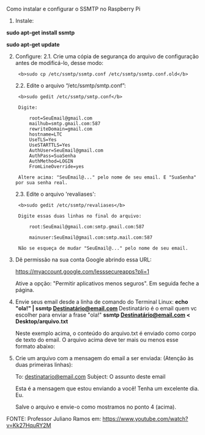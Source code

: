 Como instalar e configurar o SSMTP no Raspberry Pi

1. Instale:

<b>sudo apt-get install ssmtp

sudo apt-get update</b>

2. Configure:
	2.1. Crie uma cópia de segurança do arquivo de configuração antes de modificá-lo, desse modo:
	
		<b>sudo cp /etc/ssmtp/ssmtp.conf /etc/ssmtp/ssmtp.conf.old</b>

	2.2. Edite o arquivo “/etc/ssmtp/smtp.conf”:
	
		<b>sudo gedit /etc/ssmtp/smtp.conf</b>

		Digite:

			root=SeuEmail@gmail.com
			mailhub=smtp.gmail.com:587 
			rewriteDomain=gmail.com 
			hostname=LTC
			UseTLS=Yes
			UseSTARTTLS=Yes
			AuthUser=SeuEmail@gmail.com
			AuthPass=SuaSenha
			AuthMethod=LOGIN
			FromLineOverride=yes

		Altere acima: "SeuEmail@..." pelo nome de seu email. E "SuaSenha" por sua senha real.

	2.3. Edite o arquivo 'revaliases':
	
		<b>sudo gedit /etc/ssmtp/revaliases</b>

		Digite essas duas linhas no final do arquivo:
	
			root:SeuEmail@gmail.com:smtp.gmail.com:587
			
			mainuser:SeuEmail@gmail.com:smtp.mail.com:587

		Não se esqueça de mudar "SeuEmail@..." pelo nome de seu email.

3. Dê permissão na sua conta Google abrindo essa URL:

	https://myaccount.google.com/lesssecureapps?pli=1

	Ative a opção: "Permitir aplicativos menos seguros". Em seguida feche a página.


4. Envie seus email desde a linha de comando do Terminal Linux:
	<b>echo "ola!" | ssmtp Destinatário@email.com	</b>	 Destinatário é o email quem vc escolher para enviar a frase "ola!"
	<b>ssmtp Destinatário@email.com < Desktop/arquivo.txt</b>	

	 Neste exemplo acima, o conteúdo do arquivo.txt é enviado como corpo de texto do email.
	O arquivo acima deve ter mais ou menos esse formato abaixo:


5. Crie um arquivo com a mensagem do email a ser enviada:
	(Atenção às duas primeiras linhas):

	To:  destinatario@email.com
	Subject: O assunto deste email

	Esta é a mensagem que estou
	enviando a você! 
	Tenha um excelente dia.
	Eu.

	 Salve o arquivo e envie-o como mostramos no ponto 4 (acima).


FONTE: Professor Juliano Ramos em: https://www.youtube.com/watch?v=Kk27HquRY2M

